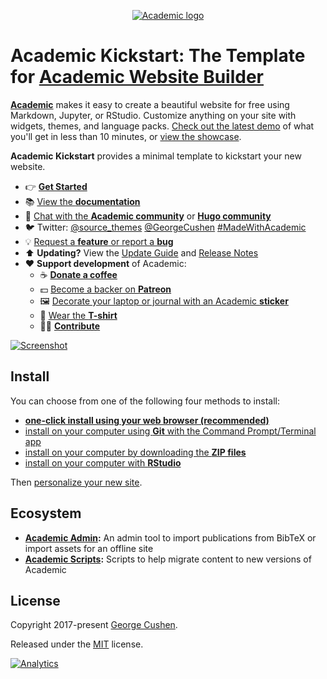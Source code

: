 <p align="center"><a href="https://sourcethemes.com/academic/" target="_blank" rel="noopener"><img src="https://sourcethemes.com/academic/img/logo_200px.png" alt="Academic logo"></a></p>

# Academic Kickstart: The Template for [Academic Website Builder](https://sourcethemes.com/academic/)

[**Academic**](https://github.com/gcushen/hugo-academic) makes it easy to create a beautiful website for free using Markdown, Jupyter, or RStudio. Customize anything on your site with widgets, themes, and language packs. [Check out the latest demo](https://academic-demo.netlify.com/) of what you'll get in less than 10 minutes, or [view the showcase](https://sourcethemes.com/academic/#expo).

**Academic Kickstart** provides a minimal template to kickstart your new website.

- 👉 [**Get Started**](#install)
- 📚 [View the **documentation**](https://sourcethemes.com/academic/docs/)
- 💬 [Chat with the **Academic community**](https://spectrum.chat/academic) or [**Hugo community**](https://discourse.gohugo.io)
- 🐦 Twitter: [@source_themes](https://twitter.com/source_themes) [@GeorgeCushen](https://twitter.com/GeorgeCushen) [#MadeWithAcademic](https://twitter.com/search?q=%23MadeWithAcademic&src=typd)
- 💡 [Request a **feature** or report a **bug**](https://github.com/gcushen/hugo-academic/issues)
- ⬆️ **Updating?** View the [Update Guide](https://sourcethemes.com/academic/docs/update/) and [Release Notes](https://sourcethemes.com/academic/updates/)
- :heart: **Support development** of Academic:
  - ☕️ [**Donate a coffee**](https://paypal.me/cushen)
  - 💵 [Become a backer on **Patreon**](https://www.patreon.com/cushen)
  - 🖼️ [Decorate your laptop or journal with an Academic **sticker**](https://www.redbubble.com/people/neutreno/works/34387919-academic)
  - 👕 [Wear the **T-shirt**](https://academic.threadless.com/)
  - :woman_technologist: [**Contribute**](https://sourcethemes.com/academic/docs/contribute/)

[![Screenshot](https://raw.githubusercontent.com/gcushen/hugo-academic/master/academic.png)](https://github.com/gcushen/hugo-academic/)

## Install

You can choose from one of the following four methods to install:

* [**one-click install using your web browser (recommended)**](https://sourcethemes.com/academic/docs/install/#install-with-web-browser)
* [install on your computer using **Git** with the Command Prompt/Terminal app](https://sourcethemes.com/academic/docs/install/#install-with-git)
* [install on your computer by downloading the **ZIP files**](https://sourcethemes.com/academic/docs/install/#install-with-zip)
* [install on your computer with **RStudio**](https://sourcethemes.com/academic/docs/install/#install-with-rstudio)

Then [personalize your new site](https://sourcethemes.com/academic/docs/get-started/).

## Ecosystem

* **[Academic Admin](https://github.com/sourcethemes/academic-admin):** An admin tool to import publications from BibTeX or import assets for an offline site
* **[Academic Scripts](https://github.com/sourcethemes/academic-scripts):** Scripts to help migrate content to new versions of Academic

## License

Copyright 2017-present [George Cushen](https://georgecushen.com).

Released under the [MIT](https://github.com/sourcethemes/academic-kickstart/blob/master/LICENSE.md) license.

[![Analytics](https://ga-beacon.appspot.com/UA-78646709-2/academic-kickstart/readme?pixel)](https://github.com/igrigorik/ga-beacon)
